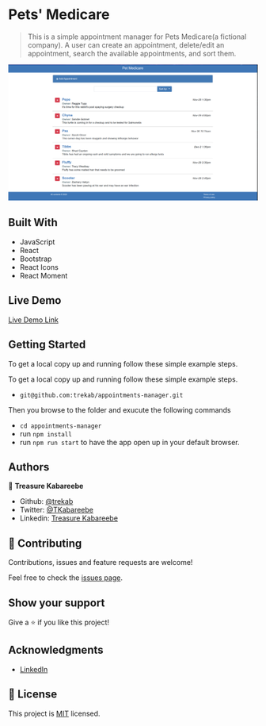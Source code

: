 # Pets' Medicare

> This is a simple appointment manager for Pets Medicare(a fictional company). A user can create an appointment, delete/edit an appointment, search the available appointments, and sort them.

![Screenshot](./appointments-manager_main.png)
## Built With

- JavaScript
- React
- Bootstrap
- React Icons
- React Moment

## Live Demo

[Live Demo Link](https://appointments-manager.netlify.app/)


## Getting Started

To get a local copy up and running follow these simple example steps.

To get a local copy up and running follow these simple example steps.
- `git@github.com:trekab/appointments-manager.git`

Then you browse to the folder and exucute the following commands
- `cd appointments-manager`
- run `npm install`
- run `npm run start` to have the app open up in your default browser.

## Authors

👤 **Treasure Kabareebe**

- Github: [@trekab](https://github.com/trekab)
- Twitter: [@TKabareebe](https://twitter.com/TKabareebe)
- Linkedin: [Treasure Kabareebe](https://www.linkedin.com/in/treasure-kabareebe/)

## 🤝 Contributing

Contributions, issues and feature requests are welcome!

Feel free to check the [issues page](issues/).

## Show your support

Give a ⭐️ if you like this project!

## Acknowledgments

- [LinkedIn](https://www.linkedin.com/learning/react-js-building-an-interface-2/creating-interfaces-with-react)

## 📝 License

This project is [MIT](lic.url) licensed.
